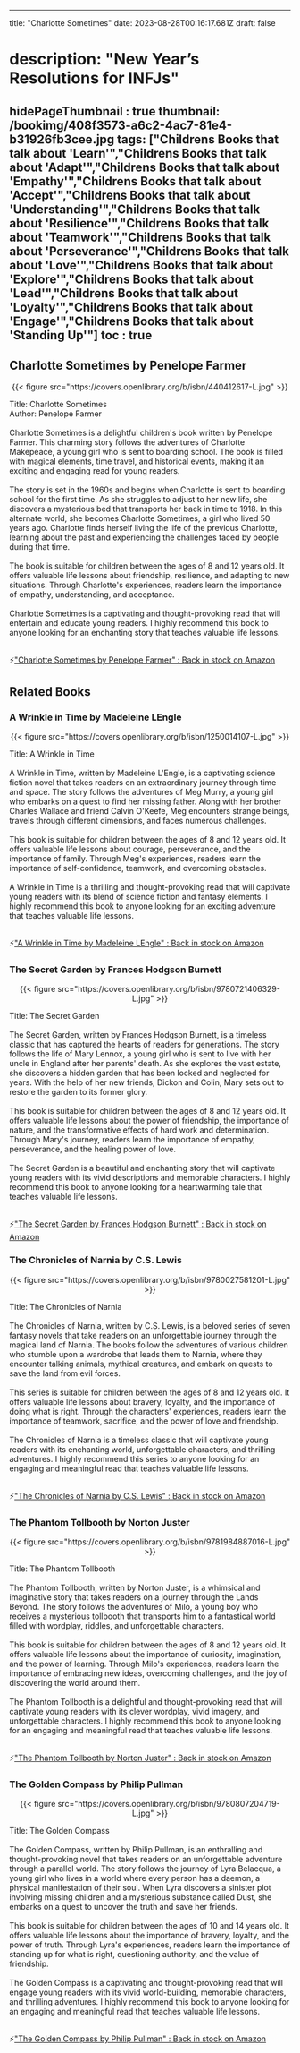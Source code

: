 
---
title: "Charlotte Sometimes"
date: 2023-08-28T00:16:17.681Z
draft: false
# description: "New Year’s Resolutions for INFJs"
hidePageThumbnail : true
thumbnail: /bookimg/408f3573-a6c2-4ac7-81e4-b31926fb3cee.jpg
tags: ["Childrens Books that talk about 'Learn'","Childrens Books that talk about 'Adapt'","Childrens Books that talk about 'Empathy'","Childrens Books that talk about 'Accept'","Childrens Books that talk about 'Understanding'","Childrens Books that talk about 'Resilience'","Childrens Books that talk about 'Teamwork'","Childrens Books that talk about 'Perseverance'","Childrens Books that talk about 'Love'","Childrens Books that talk about 'Explore'","Childrens Books that talk about 'Lead'","Childrens Books that talk about 'Loyalty'","Childrens Books that talk about 'Engage'","Childrens Books that talk about 'Standing Up'"]
toc : true
---
## Charlotte Sometimes by Penelope Farmer

<center>
{{< figure src="https://covers.openlibrary.org/b/isbn/440412617-L.jpg" >}}
</center>

Title: Charlotte Sometimes</br>
Author: Penelope Farmer</br></br>
Charlotte Sometimes is a delightful children's book written by Penelope Farmer. This charming story follows the adventures of Charlotte Makepeace, a young girl who is sent to boarding school. The book is filled with magical elements, time travel, and historical events, making it an exciting and engaging read for young readers.</br></br>
The story is set in the 1960s and begins when Charlotte is sent to boarding school for the first time. As she struggles to adjust to her new life, she discovers a mysterious bed that transports her back in time to 1918. In this alternate world, she becomes Charlotte Sometimes, a girl who lived 50 years ago. Charlotte finds herself living the life of the previous Charlotte, learning about the past and experiencing the challenges faced by people during that time.</br></br>
The book is suitable for children between the ages of 8 and 12 years old. It offers valuable life lessons about friendship, resilience, and adapting to new situations. Through Charlotte's experiences, readers learn the importance of empathy, understanding, and acceptance.</br></br>
Charlotte Sometimes is a captivating and thought-provoking read that will entertain and educate young readers. I highly recommend this book to anyone looking for an enchanting story that teaches valuable life lessons.</br></br>

<p>⚡<a id="aflink" href="https://www.amazon.com/gp/search?ie=UTF8&tag=klayu00-20&linkCode=ur2&linkId=6639bed89a8ad8dd2705e40644eb43d3&camp=1789&creative=9325&index=books&keywords=Charlotte Sometimes by Penelope Farmer" class="one" target="_blank" title='"Charlotte Sometimes by Penelope Farmer" : Back in stock on Amazon'>"Charlotte Sometimes by Penelope Farmer" : Back in stock on Amazon</a></p>

## Related Books
### A Wrinkle in Time by Madeleine LEngle
<center>
{{< figure src="https://covers.openlibrary.org/b/isbn/1250014107-L.jpg" >}}
</center>

Title: A Wrinkle in Time</br></br>
A Wrinkle in Time, written by Madeleine L'Engle, is a captivating science fiction novel that takes readers on an extraordinary journey through time and space. The story follows the adventures of Meg Murry, a young girl who embarks on a quest to find her missing father. Along with her brother Charles Wallace and friend Calvin O'Keefe, Meg encounters strange beings, travels through different dimensions, and faces numerous challenges.</br></br>
This book is suitable for children between the ages of 8 and 12 years old. It offers valuable life lessons about courage, perseverance, and the importance of family. Through Meg's experiences, readers learn the importance of self-confidence, teamwork, and overcoming obstacles.</br></br>
A Wrinkle in Time is a thrilling and thought-provoking read that will captivate young readers with its blend of science fiction and fantasy elements. I highly recommend this book to anyone looking for an exciting adventure that teaches valuable life lessons.</br></br>

<p>⚡<a id="aflink" href="https://www.amazon.com/gp/search?ie=UTF8&tag=klayu00-20&linkCode=ur2&linkId=6639bed89a8ad8dd2705e40644eb43d3&camp=1789&creative=9325&index=books&keywords=A Wrinkle in Time by Madeleine LEngle" class="one" target="_blank" title='"A Wrinkle in Time by Madeleine LEngle" : Back in stock on Amazon'>"A Wrinkle in Time by Madeleine LEngle" : Back in stock on Amazon</a></p>

### The Secret Garden by Frances Hodgson Burnett
<center>
{{< figure src="https://covers.openlibrary.org/b/isbn/9780721406329-L.jpg" >}}
</center>

Title: The Secret Garden</br></br>
The Secret Garden, written by Frances Hodgson Burnett, is a timeless classic that has captured the hearts of readers for generations. The story follows the life of Mary Lennox, a young girl who is sent to live with her uncle in England after her parents' death. As she explores the vast estate, she discovers a hidden garden that has been locked and neglected for years. With the help of her new friends, Dickon and Colin, Mary sets out to restore the garden to its former glory.</br></br>
This book is suitable for children between the ages of 8 and 12 years old. It offers valuable life lessons about the power of friendship, the importance of nature, and the transformative effects of hard work and determination. Through Mary's journey, readers learn the importance of empathy, perseverance, and the healing power of love.</br></br>
The Secret Garden is a beautiful and enchanting story that will captivate young readers with its vivid descriptions and memorable characters. I highly recommend this book to anyone looking for a heartwarming tale that teaches valuable life lessons.</br></br>

<p>⚡<a id="aflink" href="https://www.amazon.com/gp/search?ie=UTF8&tag=klayu00-20&linkCode=ur2&linkId=6639bed89a8ad8dd2705e40644eb43d3&camp=1789&creative=9325&index=books&keywords=The Secret Garden by Frances Hodgson Burnett" class="one" target="_blank" title='"The Secret Garden by Frances Hodgson Burnett" : Back in stock on Amazon'>"The Secret Garden by Frances Hodgson Burnett" : Back in stock on Amazon</a></p>

### The Chronicles of Narnia by C.S. Lewis
<center>
{{< figure src="https://covers.openlibrary.org/b/isbn/9780027581201-L.jpg" >}}
</center>

Title: The Chronicles of Narnia</br></br>
The Chronicles of Narnia, written by C.S. Lewis, is a beloved series of seven fantasy novels that take readers on an unforgettable journey through the magical land of Narnia. The books follow the adventures of various children who stumble upon a wardrobe that leads them to Narnia, where they encounter talking animals, mythical creatures, and embark on quests to save the land from evil forces.</br></br>
This series is suitable for children between the ages of 8 and 12 years old. It offers valuable life lessons about bravery, loyalty, and the importance of doing what is right. Through the characters' experiences, readers learn the importance of teamwork, sacrifice, and the power of love and friendship.</br></br>
The Chronicles of Narnia is a timeless classic that will captivate young readers with its enchanting world, unforgettable characters, and thrilling adventures. I highly recommend this series to anyone looking for an engaging and meaningful read that teaches valuable life lessons.</br></br>

<p>⚡<a id="aflink" href="https://www.amazon.com/gp/search?ie=UTF8&tag=klayu00-20&linkCode=ur2&linkId=6639bed89a8ad8dd2705e40644eb43d3&camp=1789&creative=9325&index=books&keywords=The Chronicles of Narnia by C.S. Lewis" class="one" target="_blank" title='"The Chronicles of Narnia by C.S. Lewis" : Back in stock on Amazon'>"The Chronicles of Narnia by C.S. Lewis" : Back in stock on Amazon</a></p>

### The Phantom Tollbooth by Norton Juster
<center>
{{< figure src="https://covers.openlibrary.org/b/isbn/9781984887016-L.jpg" >}}
</center>

Title: The Phantom Tollbooth</br></br>
The Phantom Tollbooth, written by Norton Juster, is a whimsical and imaginative story that takes readers on a journey through the Lands Beyond. The story follows the adventures of Milo, a young boy who receives a mysterious tollbooth that transports him to a fantastical world filled with wordplay, riddles, and unforgettable characters.</br></br>
This book is suitable for children between the ages of 8 and 12 years old. It offers valuable life lessons about the importance of curiosity, imagination, and the power of learning. Through Milo's experiences, readers learn the importance of embracing new ideas, overcoming challenges, and the joy of discovering the world around them.</br></br>
The Phantom Tollbooth is a delightful and thought-provoking read that will captivate young readers with its clever wordplay, vivid imagery, and unforgettable characters. I highly recommend this book to anyone looking for an engaging and meaningful read that teaches valuable life lessons.</br></br>

<p>⚡<a id="aflink" href="https://www.amazon.com/gp/search?ie=UTF8&tag=klayu00-20&linkCode=ur2&linkId=6639bed89a8ad8dd2705e40644eb43d3&camp=1789&creative=9325&index=books&keywords=The Phantom Tollbooth by Norton Juster" class="one" target="_blank" title='"The Phantom Tollbooth by Norton Juster" : Back in stock on Amazon'>"The Phantom Tollbooth by Norton Juster" : Back in stock on Amazon</a></p>

### The Golden Compass by Philip Pullman
<center>
{{< figure src="https://covers.openlibrary.org/b/isbn/9780807204719-L.jpg" >}}
</center>

Title: The Golden Compass</br></br>
The Golden Compass, written by Philip Pullman, is an enthralling and thought-provoking novel that takes readers on an unforgettable adventure through a parallel world. The story follows the journey of Lyra Belacqua, a young girl who lives in a world where every person has a daemon, a physical manifestation of their soul. When Lyra discovers a sinister plot involving missing children and a mysterious substance called Dust, she embarks on a quest to uncover the truth and save her friends.</br></br>
This book is suitable for children between the ages of 10 and 14 years old. It offers valuable life lessons about the importance of bravery, loyalty, and the power of truth. Through Lyra's experiences, readers learn the importance of standing up for what is right, questioning authority, and the value of friendship.</br></br>
The Golden Compass is a captivating and thought-provoking read that will engage young readers with its vivid world-building, memorable characters, and thrilling adventures. I highly recommend this book to anyone looking for an engaging and meaningful read that teaches valuable life lessons.</br></br>

<p>⚡<a id="aflink" href="https://www.amazon.com/gp/search?ie=UTF8&tag=klayu00-20&linkCode=ur2&linkId=6639bed89a8ad8dd2705e40644eb43d3&camp=1789&creative=9325&index=books&keywords=The Golden Compass by Philip Pullman" class="one" target="_blank" title='"The Golden Compass by Philip Pullman" : Back in stock on Amazon'>"The Golden Compass by Philip Pullman" : Back in stock on Amazon</a></p>
